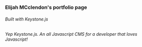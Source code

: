 ### Elijah MCclendon's portfolio page 

###### Built with Keystone.js

###### Yep Keystone.js.  An all Javascript CMS for a developer that loves Javascript!
